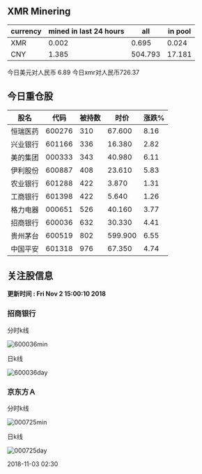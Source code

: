 ## XMR Minering

|currency|mined in last 24 hours|all|in pool|
|---|---|---|---|
|XMR|0.002|0.695|0.024|
|CNY|1.385|504.793|17.181|

今日美元对人民币 6.89	今日xmr对人民币726.37


## 今日重仓股 

|股名|代码|被持数|时价|涨跌%|
|---|---|---|---|---|
|恒瑞医药|600276|310|67.600|8.16|
|兴业银行|601166|336|16.380|2.82|
|美的集团|000333|343|40.980|6.11|
|伊利股份|600887|408|23.610|5.83|
|农业银行|601288|422|3.870|1.31|
|工商银行|601398|422|5.640|1.26|
|格力电器|000651|526|40.160|3.77|
|招商银行|600036|632|30.330|4.41|
|贵州茅台|600519|802|599.900|6.55|
|中国平安|601318|976|67.350|4.74|

## 关注股信息
**更新时间 : Fri Nov  2 15:00:10 2018**
### 招商银行 
分时k线

![600036min](http://image.sinajs.cn/newchart/min/n/sh600036.gif)

日k线

![600036day](http://image.sinajs.cn/newchart/daily/n/sh600036.gif)

### 京东方Ａ 
分时k线

![000725min](http://image.sinajs.cn/newchart/min/n/sz000725.gif)

日k线

![000725day](http://image.sinajs.cn/newchart/daily/n/sz000725.gif)

2018-11-03 02:30